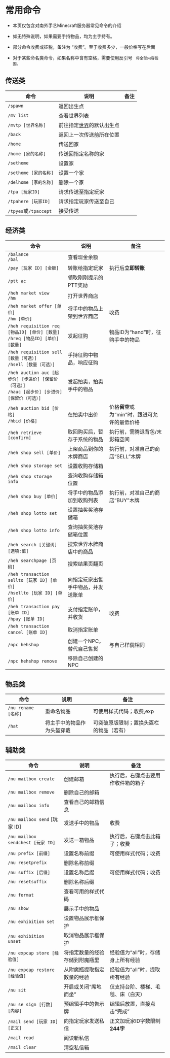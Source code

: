 # 常用命令

 - 本页仅包含对南外手艺Minecraft服务器常见命令的介绍

 - 如无特殊说明，如果需要手持物品，均为主手持有。
 
 - 部分命令收费或征税，备注为 “收费”。至于收费多少，一般价格写在后面
 
 - 对于某些命名类命令，如果名称中含有空格，需要使用反引号 ` 将全部内容包围。`
 
 ## 传送类
 
 | 命令| 说明| 备注 |
| ------------ | ------------ | ------------ |
| `/spawn`  | 返回出生点      | |
| `/mv list`  |查看世界列表   |   |
| `/mvtp [世界名称]`  |前往指定[世界](server/world.md)的默认出生点   |   |
| `/back`  | 返回上一次传送前所在位置  |   |
| `/home`  | 传送回家  |   |
| `/home [家的名称]`  | 传送回指定名称的家  |   |
| `/sethome`  |  设置家 |   |
| `/sethome [家的名称]`  | 设置一个家  |  	 |
| `/delhome [家的名称]`  |  删除一个家 | |
| `/tpa [玩家ID]`  |  请求传送至指定玩家 | |
| `/tpahere [玩家ID]`  |  请求指定玩家传送至自己 | |
| `/tpyes`或`/tpaccept`  |  接受传送 | |

## 经济类

| 命令| 说明| 备注 |
| ------------ | ------------ | ------------ |
|`/balance`<br />`/bal`	|查看现金余额	 ||
|`/pay [玩家 ID] [金额]`	|转账给指定玩家	|执行后**立即转账**|
|`/ptt ac`	|领取刚刚提示的PTT奖励	 ||
|`/heh market view`<br />`/hm`	|打开世界商店	 ||
|`/heh market offer [单价]`<br />`/hm [单价]`	|将手中的物品上架到世界商店|	收费|
|`/heh requisition req [物品ID] [单价] [数量]`<br />`/hreq [物品ID] [单价] [数量]`	|发起征购	 |物品ID为“hand”时，征购手中的物品|
|`/heh requisition sell [数量（可选）]`<br />`/hsell [数量（可选）]`	|手持征购中物品，响应征购	 ||
|`/heh auction auc [起步价] [步进价] [保留价（可选）]`<br />`/hauc [起步价] [步进价] [保留价（可选）]`	|发起拍卖，拍卖手中的物品	 ||
|`/heh auction bid [价格]`<br />`/hbid [价格]`	|在拍卖中出价	|价格**留空**或为“min”时，跟进可允许的最低价格|
|`/heh retrieve [confirm]`	|取回购买后，暂存于系统的物品|	执行前，需腾退背包/末影箱空间|
|`/heh shop sell [单价]`	|上架商品到你的木牌商店|	执行前，对准自己的商店“SELL”木牌|
|`/heh shop storage set`	|设置收购存储箱	 ||
|`/heh shop storage info`	|查询收购存储箱位置	 ||
|`/heh shop buy [单价]`	|将手中的物品添加到收购列表	|执行前，对准自己的商店“BUY”木牌|
|`/heh shop lotto set`	|设置抽奖奖池存储箱	 ||
|`/heh shop lotto info`	|查询抽奖奖池存储箱位置	 ||
|`/heh search [关键词] [选项:值]`	|搜索世界木牌商店中的商品	 ||
|`/heh searchpage [页码]`	|搜索结果页翻页	 ||
|`/heh transaction sellto [玩家 ID] [单价]`<br />`/hsellto [玩家 ID] [单价]`	|向指定玩家出售手中物品，并发送账单	 ||
|`/heh transaction pay [账单 ID]`<br />`/hpay [账单 ID]` |支付指定账单，并收货	|收费|
|`/heh transaction cancel [账单 ID]`	|取消指定账单	 ||
|`/npc hehshop`	|创建一个NPC，替代自己售货	|与自己样貌相同|
|`/npc hehshop remove`	|移除自己创建的NPC	 ||

## 物品类

| 命令| 说明| 备注 |
| ------------ | ------------ | ------------ |
|`/nu rename [名称]`	|重命名物品	|可使用样式代码；收费,exp|
|`/hat` | 将主手中的物品作为头盔穿戴 | 可突破原版限制；置换头盔栏的物品（若有） |

## 辅助类

| 命令| 说明| 备注 |
| ------------ | ------------ | ------------ |
|`/nu mailbox create`		|创建邮箱|执行后，右键点击要用作收件箱的箱子|
|`/nu mailbox remove`	|删除自己的邮箱	 ||
|`/nu mailbox info`	|查看自己的邮箱信息	 ||
|`/nu mailbox send` [玩家 ID]	|发送手中的物品	|收费|
|`/nu mailbox sendchest [玩家 ID]`	|发送一箱物品	|执行后，右键点击此箱子；收费|
|`/nu prefix [前缀]`	|设置名称前缀	|可使用样式代码；收费|
|`/nu resetprefix	`|删除名称前缀	|| 
|`/nu suffix [后缀]`	|设置名称后缀	|可使用样式代码；收费|
|`/nu resetsuffix`	|删除名称后缀	 ||
|`/nu format`	|查看可用的样式代码	 ||
|`/nu show`	|展示手中的物品	 ||
|`/nu exhibition set`	|设置物品展示框保护	 ||
|`/nu exhibition unset`	|取消物品展示框保护	 ||
|`/nu expcap store [经验值]`	|将指定数量的经验存储到附魔瓶里	|经验值为“all”时，存储身上所有经验|
|`/nu expcap restore [经验值]`	|从附魔瓶提取指定数量的经验	|经验值为“all”时，提取所有经验|
|`/nu sit`	|开启或关闭“席地而坐”	|仅支持台阶、楼梯、毛毯、床（白天）|
|`/nu se sign [行数] [内容]` | 预编辑手中的告示牌 |编辑后放置，直接点击“完成”|
|`/mail send [玩家 ID] [正文]`	|向指定玩家发送私信	 |正文加玩家ID字数限制**244字**|
|`/mail read`	|阅读新私信	 ||
|`/mail clear`	|清空私信箱	 ||
